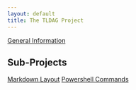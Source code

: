 ```yaml
---
layout: default
title: The TLDAG Project
---
```


[General Information](/general/)

## Sub-Projects

[Markdown Layout](/tldag-markdown-layout/)
[Powershell Commands](/tldag-powershell/)
